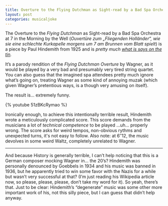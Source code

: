 ```yaml
---
title: Overture to the Flying Dutchman as Sight-read by a Bad Spa Orchestra at 7 in the Morning by the Well
layout: post
categories: musicaljoke
---
```


The Overture to the _Flying Dutchman_ as Sight-read by a Bad Spa Orchestra at 7 in the Morning by the Well (_Ouvertüre zum „Fliegenden Holländer“, wie sie eine schlechte Kurkapelle morgens um 7 am Brunnen vom Blatt spielt_) is a piece by Paul Hindemith from 1925 and is _pretty much [what is says on the tin](https://tvtropes.org/pmwiki/pmwiki.php/Main/ExactlyWhatItSaysOnTheTin)._

It’s a parody rendition of the _Flying Dutchman Overture_ by Wagner, as it would be played by a very bad and presumably very tired string quartet. You can also guess that the imagined spa attendees pretty much ignore what’s going on, treating Wagner as some kind of annoying muzak (which given Wagner’s pretentious ways, is a though very amusing on itself).

The result is… extremely funny.

{% youtube 51zBKcRymao %}

Ironically enough, to achieve this intentionally terrible result, Hindemith wrote a meticulously complicated score. This score demands from the musicians a lot of _technical competence_ to be played ...uh... properly wrong. The score asks for weird tempos, non-obvious rythms and unexpected turns, it's not easy to follow. Also note: at 6″12, the music devolves in some weird Waltz, completely unrelated to Wagner.

---

And because History is generally terrible, I can’t help noticing that this is a German composer mocking Wagner in… the 20’s? Hindemith was personally denounced by Goebbels in 1934 and his music was banned in 1936, but he apparently tried to win some favor with the Nazis for a while but wasn’t very successful at that? (I’m just reading his Wikipedia article now, so please, please, please, don’t take my word for it). So yeah, there’s that. Just to be clear: Hindemith’s “degenerate” music was some other more important work of his, not this silly piece, but I can guess that didn’t help anyway.
